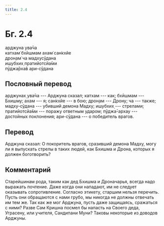 ```yaml
---
title: 2.4
---
```


# Бг. 2.4
арджуна ува̄ча<br/>
катхам̇ бхӣшмам ахам̇ сан̇кхйе<br/>
дрон̣ам̇ ча мадхусӯдана<br/>
ишубхих̣ пратийотсйа̄ми<br/>
пӯджа̄рха̄в ари-сӯдана
## Пословный перевод

арджунах̣ ува̄ча --- Арджуна сказал; катхам --- как; бхӣшмам --- Бхишму;
ахам --- я; сан̇кхйе --- в бою; дрон̣ам --- Дрону; ча --- также;
мадху-сӯдана --- убивший демона Мадху; ишубхих̣ --- стрелами;
пратийотсйа̄ми --- поражу ответным ударом; пӯджа̄-архау --- достойных
поклонения; ари-сӯдана --- о победитель врагов.

## Перевод

Арджуна сказал: О покоритель врагов, сразивший демона Мадху, могу ли я
выпускать стрелы в таких людей, как Бхишма и Дрона, которых я должен
боготворить?

## Комментарий

Старейшинам рода, таким как дед Бхишма и Дроначарья, всегда надо
выражать почтение. Даже когда они нападают, им не следует оказывать
сопротивление. Согласно этикету, старшим нельзя перечить. Пусть они
обращаются с нами грубо, мы никогда не должны отвечать им тем же. Так
как же мог Арджуна, пусть даже защищаясь, сражаться с ними? Разве Сам
Кришна посмел бы напасть на Своего деда, Уграсену, или учителя,
Сандипани Муни? Таковы некоторые из доводов Арджуны.
